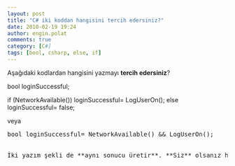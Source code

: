 ```yaml
---
layout: post
title: "C# iki koddan hangisini tercih edersiniz?"
date: 2010-02-19 19:24
author: engin.polat
comments: true
category: [C#]
tags: [bool, csharp, else, if]
---
```

Aşağıdaki kodlardan hangisini yazmayı **tercih edersiniz**?



bool loginSuccessful;

if (NetworkAvailable())
    loginSuccessful= LogUserOn();
else
    loginSuccessful= false;</pre>

veya

<pre class="brush:csharp">bool loginSuccessful= NetworkAvailable() &amp;&amp; LogUserOn();


İki yazım şekli de **aynı sonucu üretir**. **Siz** olsanız hangisini tercih ederdiniz?

